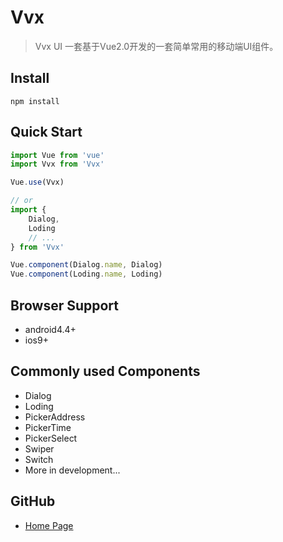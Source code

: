 # Vvx

> Vvx UI 一套基于Vue2.0开发的一套简单常用的移动端UI组件。

## Install

```shell
npm install
```
## Quick Start
``` javascript
import Vue from 'vue'
import Vvx from 'Vvx'

Vue.use(Vvx)

// or
import {
  	Dialog,
  	Loding
  	// ...
} from 'Vvx'

Vue.component(Dialog.name, Dialog)
Vue.component(Loding.name, Loding)
```

## Browser Support
* android4.4+
* ios9+

## Commonly used Components
- Dialog
- Loding
- PickerAddress
- PickerTime
- PickerSelect
- Swiper
- Switch
- More in development...

## GitHub
- [Home Page](https://github.com/yb707893334/Vvx)
